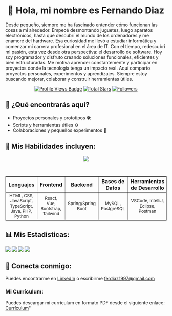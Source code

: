 <!-- Seccion 1: Saludo -->
<div align="center">
  <h1 >👋 Hola, mi nombre es Fernando Diaz</h1>
  <p align="left">
        Desde pequeño, siempre me ha fascinado entender cómo funcionan las cosas a mi alrededor. Empecé desmontando juguetes, luego aparatos electrónicos, hasta que descubrí el mundo de los ordenadores y me enamoré del hardware. Esa curiosidad me llevó a estudiar informática y comenzar mi carrera profesional en el área de IT. Con el tiempo,
        redescubrí mi pasión, esta vez desde otra perspectiva: el desarrollo de
        software. Hoy soy programador y disfruto creando soluciones funcionales,
        eficientes y bien estructuradas. Me motiva aprender constantemente y
        participar en proyectos donde la tecnología tenga un impacto real. Aquí
        comparto proyectos personales, experimentos y aprendizajes. Siempre
        estoy buscando mejorar, colaborar y construir herramientas útiles.
      </p>
  <!-- Profile Views -->
  <a href="https://github.com/Fernandodg97" target="_blank"><img src="https://komarev.com/ghpvc/?username=Fernandodg97&label=Profile%20views&color=5e81ac&style=for-the-badge&logo=github&logoColor=white&Color=black" alt="Profile Views Badge"/></a>
  <!-- Total Stars with GitHub Logo -->
  <a href="https://github.com/Fernandodg97?tab=repositories&sort=stargazers" target="_blank"><img alt="Total Stars" title="Total stars on GitHub" src="https://img.shields.io/github/stars/Fernandodg97?style=for-the-badge&label=Stars&color=bf616a&logo=github"/></a>
  <!-- Followers with GitHub Logo -->
  <a href="https://github.com/Fernandodg97?tab=followers" target="_blank"><img alt="Followers" title="Follow me on GitHub" src="https://img.shields.io/github/followers/Fernandodg97?style=for-the-badge&label=Followers&color=5e81ac&logo=github"/></a>
</div>

<!-- Seccion 2: Index -->
<div>
  <h2>🚀 ¿Qué encontrarás aquí?</h2>
    <ul>
      <li>Proyectos personales y prototipos 🛠️</li>
      <li>Scripts y herramientas útiles ⚙️</li>
      <li>Colaboraciones y pequeños experimentos 🎯</li>
    </ul>
</div>
<!-- Seccion 3: Habilidades -->
<div>
  <h2>🧠 Mis Habilidades incluyen:</h2>
<!-- Tabla de habilidades -->
<div align="center">
  <img src="https://skillicons.dev/icons?i=html,css,js,ts,java,php,python,react,vue,bootstrap,tailwind,spring,mysql,postgresql,vscode,idea,eclipse,postman,figma,linux,windows,apple,git,github,bash,vite,netlify&perline=9"/>
  <p><br></p>
  <table border="1" cellpadding="10" cellspacing="0">
    <tr>
      <th>Lenguajes</th>
      <th>Frontend</th>
      <th>Backend</th>
      <th>Bases de Datos</th>
      <th>Herramientas de Desarrollo</th>
      <th>Diseño</th>
      <th>Sistemas Operativos</th>
      <th>Otras Tecnologías</th>
    </tr>
    <tr>
      <td align="center"><small>HTML, CSS, JavaScript, TypeScript, Java, PHP, Python</small></td>
      <td align="center"><small>React, Vue, Bootstrap, Tailwind</small></td>
      <td align="center"><small>Spring/Spring Boot</small></td>
      <td align="center"><small>MySQL, PostgreSQL</small></td>
      <td align="center"><small>VSCode, IntelliJ, Eclipse, Postman</small></td>
      <td align="center"><small>Figma</small></td>
      <td align="center"><small>Linux, Windows, macOS</small></td>
      <td align="center"><small>Git, GitHub, Bash, Vite, Netlify</small></td>
    </tr>
  </table>
</div>

<!-- Seccion 4: Estadisticas -->
<div>
  <h2>📊 Mis Estadisticas:</h2>
  
  ![](http://github-profile-summary-cards.vercel.app/api/cards/profile-details?username=Fernandodg97&theme=github)
  ![](http://github-profile-summary-cards.vercel.app/api/cards/repos-per-language?username=Fernandodg97&theme=github)
  ![](http://github-profile-summary-cards.vercel.app/api/cards/most-commit-language?username=Fernandodg97&theme=github)
  ![](http://github-profile-summary-cards.vercel.app/api/cards/stats?username=Fernandodg97&theme=github)
  <!-- ![](https://github-readme-stats.vercel.app/api?username=Fernandodg97&count_private=true) -->
</div>

<!-- Seccion 5: Contacto -->
<div>
  <h2>🧲 Conecta conmigo:</h2>
  <p>Puedes encontrarme en <a href="https://www.linkedin.com/in/fernandodg97" target="_blank">LinkedIn</a> o escribirme <a href="mailto:ferdiaz1997@gmail.com">ferdiaz1997@gmail.com</a></p>
  <h3>Mi Currículum:</h3>
  <p> Puedes descargar mi currículum en formato PDF desde el siguiente enlace: <a href="">Currículum</a>"</p>
</div>

<!-- Seccion 6: Proyectos Destacados -->
 <!-- <h2>🌟 Proyectos Destacados</h2>
  <ul>
    <li><a href="https://github.com/Fernandodg97/NombreDelProyecto" target="_blank">🔧 Nombre del Proyecto</a> – breve descripción del proyecto, tecnologías usadas.</li>
    <li><a href="https://github.com/Fernandodg97/OtroProyecto" target="_blank">📚 Otro Proyecto</a> – breve descripción.</li>
  </ul>
</div> -->

